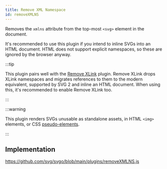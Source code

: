 ```yaml
---
title: Remove XML Namespace
id: removeXMLNS
---
```


<!--@include: ../parts/header.md-->

Removes the `xmlns` attribute from the top-most `<svg>` element in the document.

It's recommended to use this plugin if you intend to inline SVGs into an HTML document. HTML does not support explicit namespaces, so these are ignored by the browser anyway.

:::tip

This plugin pairs well with the [Remove XLink](/docs/plugins/remove-xlink/) plugin. Remove XLink drops XLink namespaces and migrates references to them to the modern equivalent, supported by SVG 2 and inline an HTML document. When using this, it's recommended to enable Remove XLink too.

:::

:::warning

This plugin renders SVGs unusable as standalone assets, in HTML `<img>` elements, or CSS [pseudo-elements](https://developer.mozilla.org/docs/Web/CSS/CSS_pseudo-elements).

:::

<!--@include: ../parts/plugin.md-->

## Implementation

https://github.com/svg/svgo/blob/main/plugins/removeXMLNS.js
